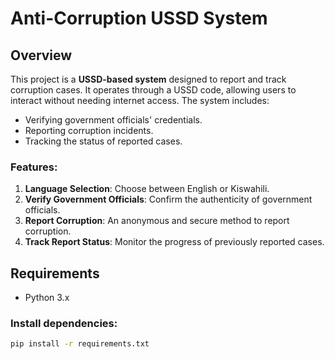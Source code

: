 # Anti-Corruption USSD System

## Overview
This project is a **USSD-based system** designed to report and track corruption cases. It operates through a USSD code, allowing users to interact without needing internet access. The system includes:
- Verifying government officials' credentials.
- Reporting corruption incidents.
- Tracking the status of reported cases.

### Features:
1. **Language Selection**: Choose between English or Kiswahili.
2. **Verify Government Officials**: Confirm the authenticity of government officials.
3. **Report Corruption**: An anonymous and secure method to report corruption.
4. **Track Report Status**: Monitor the progress of previously reported cases.

## Requirements
- Python 3.x

### Install dependencies:
```bash
pip install -r requirements.txt
```
